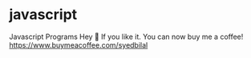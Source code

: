 # javascript
Javascript Programs
Hey 👋 If you like it. You can now buy me a coffee! 
https://www.buymeacoffee.com/syedbilal
